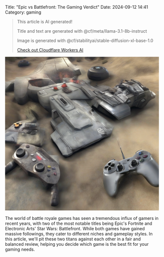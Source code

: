 Title: "Epic vs Battlefront: The Gaming Verdict"
Date: 2024-09-12 14:41
Category: gaming

> This article is AI generated!
> 
> Title and text are generated with @cf/meta/llama-3.1-8b-instruct
> 
> Image is generated with @cf/stabilityai/stable-diffusion-xl-base-1.0
> 
> [Check out Cloudflare Workers AI](https://developers.cloudflare.com/workers-ai/models/)


![Alt Text](images/2024-09-12-epic-vs-battlefront-the-gaming-verdict.png)

The world of battle royale games has seen a tremendous influx of gamers in recent years, with two of the most notable titles being Epic's Fortnite and Electronic Arts' Star Wars: Battlefront. While both games have gained massive followings, they cater to different niches and gameplay styles. In this article, we'll pit these two titans against each other in a fair and balanced review, helping you decide which game is the best fit for your gaming needs.